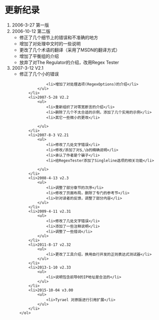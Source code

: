 # 更新纪录

<ol>
        <li>2006-3-27 第一版</li>
        <li>2006-10-12 第二版
            <ul>
                <li>修正了几个细节上的错误和不准确的地方</li>
                <li>增加了对处理中文时的一些说明</li>
                <li>更改了几个术语的翻译（采用了MSDN的翻译方式）</li>
                <li>增加了平衡组的介绍</li>
                <li>放弃了对The Regulator的介绍，改用Regex Tester</li>
            </ul>
        </li>
        <li>2007-3-12 V2.1
            <ul>
                <li>修正了几个小的错误</li>

                <li>增加了对处理选项(RegexOptions)的介绍</li>
            </ul>
        </li>
        <li>2007-5-28 V2.2
            <ul>
                <li>重新组织了对零宽断言的介绍</li>
                <li>删除了几个不太合适的示例，添加了几个实用的示例</li>
                <li>其它一些微小的更改</li>

            </ul>
        </li>
        <li>2007-8-3 V2.21
            <ul>
                <li>修改了几处文字错误</li>
                <li>修改/添加了对$,\b的精确说明</li>
                <li>承认了作者是个骗子</li>
                <li>给RegexTester添加了Singleline选项的相关功能</li>

            </ul>
        </li>
        <li>2008-4-13 v2.3
            <ul>
                <li>调整了部分章节的次序</li>
                <li>修改了页面布局，删除了专门的参考节</li>
                <li>针对读者的反馈，调整了部分内容</li>
            </ul>
        </li>
        <li>2009-4-11 v2.31
            <ul>
                <li>修改了几处文字错误</li>
                <li>添加了一些注释说明</li>
                <li>调整了一些措词</li>
            </ul>
        </li>
        <li>2011-8-17 v2.32
            <ul>
                <li>更改了工具介绍，换用自行开发的正则表达式测试器</li>
            </ul>
        </li>
        <li>2013-1-10 v2.33
            <ul>
                <li>说明包含前导0的IP地址是合法的</li>
            </ul>
        </li>
        <li>2015-10-04 v3.00
            <ul>
                <li>Tyrael 对原版进行引用扩展</li>
            </ul>
        </li>
    </ol>